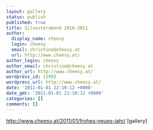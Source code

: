 ```yaml
---
layout: gallery
status: publish
published: true
title: Silvesterabend 2010-2011
author:
  display_name: cheesy
  login: cheesy
  email: christine@cheesy.at
  url: http://www.cheesy.at/
author_login: cheesy
author_email: christine@cheesy.at
author_url: http://www.cheesy.at/
wordpress_id: 12993
wordpress_url: http://www.cheesy.at/
date: '2011-01-01 22:10:12 +0000'
date_gmt: '2011-01-01 21:10:12 +0000'
categories: []
comments: []
---
```

http://www.cheesy.at/2011/01/frohes-neues-jahr/
[gallery]<!--:-->

